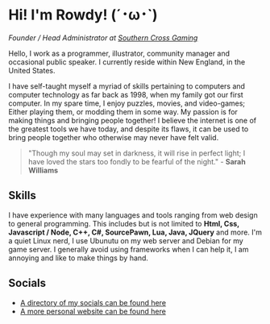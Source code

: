 # Hi! I'm Rowdy! (´･ω･`)

*Founder / Head Administrator at [Southern Cross Gaming](https://www.scg.wtf)*

Hello, I work as a programmer, illustrator, community manager and occasional public speaker. I currently reside within New England, in the United States.

I have self-taught myself a myriad of skills pertaining to computers and computer technology as far back as 1998, when my family got our first computer. In my spare time, I enjoy puzzles, movies, and video-games; Either playing them, or modding them in some way. My passion is for making things and bringing people together! I believe the internet is one of the greatest tools we have today, and despite its flaws, it can be used to bring people together who otherwise may never have felt valid.

> "Though my soul may set in darkness, it will rise in perfect light; I have loved the stars too fondly to be fearful of the night​." - **Sarah Williams**

## Skills
I have experience with many languages and tools ranging from web design to general programming. This includes but is not limited to **Html, Css, Javascript / Node, C++, C#, SourcePawn, Lua, Java, JQuery** and more. I'm a quiet Linux nerd, I use Ubunutu on my web server and Debian for my game server. I generally avoid using frameworks when I can help it, I am annoying and like to make things by hand.

## Socials
- [A directory of my socials can be found here](https://rowdythecrux.dev)
- [A more personal website can be found here](https://rowedahelicon.com)
